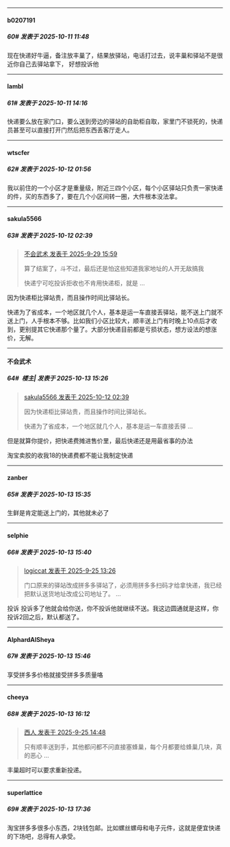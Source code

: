 ﻿
*****

####  b0207191  
##### 60#       发表于 2025-10-11 11:48

现在快递好牛逼，备注放丰巢了，结果放驿站，电话打过去，说丰巢和驿站不是很近你自己去驿站拿下， 好想投诉他


*****

####  lambl  
##### 61#       发表于 2025-10-11 14:16

快递要么放在家门口，要么送到旁边的驿站的自助柜自取，家里门不锁死的，快递员甚至可以直接打开门然后把东西丢客厅走人。


*****

####  wtscfer  
##### 62#       发表于 2025-10-12 01:56

我以前住的一个小区才是重量级，附近三四个小区，每个小区驿站只负责一家快递的件，买的东西多了，要在几个小区间转一圈，大件根本没法拿。


*****

####  sakula5566  
##### 63#       发表于 2025-10-12 02:39

<blockquote><a href="httphttps://stage1st.com/2b/forum.php?mod=redirect&amp;goto=findpost&amp;pid=68506213&amp;ptid=2262945" target="_blank">不会武术 发表于 2025-9-29 15:59</a>

算了结案了，斗不过，最后还是怕这些知道我家地址的人开无敌搞我

快递宁可吃投诉拒收也不肯用快递柜，就是 ...</blockquote>
因为快递柜比驿站贵，而且操作时间比驿站长。

快递为了省成本，一个地区就几个人，基本是运一车直接丢驿站，能不送上门就不送上门，人手根本不够。比如我们小区比较大，顺丰送上门有时晚上10点后才收到，更别提其它快递那个量了。大部分快递目前都是亏损状态，想方设法的想涨价，无解。


*****

####  不会武术  
##### 64#         楼主| 发表于 2025-10-13 15:26

<blockquote><a href="httphttps://stage1st.com/2b/forum.php?mod=redirect&amp;goto=findpost&amp;pid=68557641&amp;ptid=2262945" target="_blank">sakula5566 发表于 2025-10-12 02:39</a>

因为快递柜比驿站贵，而且操作时间比驿站长。

快递为了省成本，一个地区就几个人，基本是运一车直接丢驿 ...</blockquote>
但是就算你提价，把快递费摊进售价里，最后快递还是用最省事的办法

淘宝卖胶的收我18的快递费都不能让我制定快递


*****

####  zanber  
##### 65#       发表于 2025-10-13 15:35

生鲜是肯定能送上门的，其他就未必了


*****

####  selphie  
##### 66#       发表于 2025-10-13 15:40

<blockquote><a href="httphttps://stage1st.com/2b/forum.php?mod=redirect&amp;goto=findpost&amp;pid=68486771&amp;ptid=2262945" target="_blank">logiccat 发表于 2025-9-25 13:26</a>

门口原来的驿站改成拼多多驿站了，必须用拼多多扫码才给拿快递，我已经把默认送货地址改成公司地址了。 ...</blockquote>
投诉 投诉多了他就会给你送，你不投诉他就继续不送。我这边圆通就是这样，你投诉2回之后，默认都送了。


*****

####  AlphardAlSheya  
##### 67#       发表于 2025-10-13 15:46

享受拼多多价格就接受拼多多质量咯


*****

####  cheeya  
##### 68#       发表于 2025-10-13 16:12

<blockquote><a href="httphttps://stage1st.com/2b/forum.php?mod=redirect&amp;goto=findpost&amp;pid=68487295&amp;ptid=2262945" target="_blank">西人 发表于 2025-9-25 14:48</a>

只有顺丰送到手，其他都问都不问直接塞蜂巢，每个月都要给蜂巢几块，真的恶心 ...</blockquote>
丰巢超时可以要求重新投递。


*****

####  superlattice  
##### 69#       发表于 2025-10-13 17:36

淘宝拼多多很多小东西，2块钱包邮。比如螺丝螺母和电子元件，这就是便宜快递的下场吧，总得有人承受。

